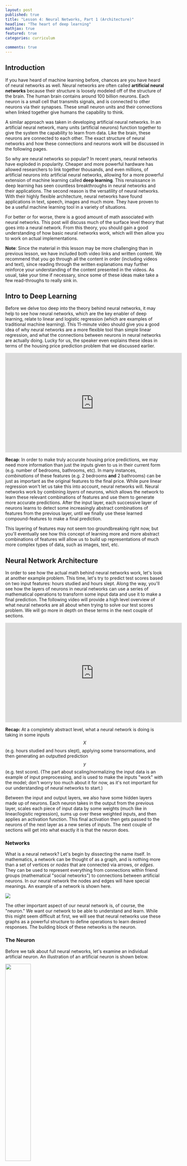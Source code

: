 ```yaml
---
layout: post
published: true
title: "Lesson 4: Neural Networks, Part 1 (Architecture)"
headline: "The heart of deep learning"
mathjax: true
featured: true
categories: curriculum

comments: true
---
```


<!-- Introduction -->
## Introduction

If you have heard of machine learning before, chances are you have heard of
neural networks as well. Neural networks are often called **artificial
neural networks** because their structure is loosely modeled off of the structure of the brain.
The human brain contains around 100 billion
neurons. Each neuron is a small cell that transmits signals, and is connected
to other neurons via their synapses. These small
neuron units and their connections when linked together give humans the
capability to think.


A similar approach was taken in developing artificial neural networks.
In an artificial neural network, many units (artificial neurons)
function together to give the system the capability
to learn from data. Like the brain, these neurons are connected to each other. The
exact structure of neural networks and how these connections and neurons work
will be discussed in the following pages.


So why are neural networks so popular?  In recent years, neural networks have
exploded in popularity.  Cheaper and more powerful hardware has allowed researchers
to link together thousands, and even millions, of artificial neurons into artificial neural networks,
allowing for a more powerful extension of machine learning called **deep learning**.
This renaissance in deep learning has seen countless breakthroughs in neural networks
and their applications. The second reason is the versatility of neural
networks. With their highly flexible architecture, neural networks have found applications
in text, speech, images and much more. They have proven to be a useful machine learning
tool in a variety of situations.

For better or for worse, there is a good amount of math associated with neural networks. This post
will discuss much of the surface level theory that goes into a neural
network. From this theory, you should gain a good understanding of how basic
neural networks work, which will then allow you to work on actual implementations.

**Note**: Since the material in this lesson may be more challenging than in previous lesson, we have included both video links and written content. We recommend that you go through all the content in order (including videos and text), since reading through the written explanations may further reinforce your understanding of the content presented in the videos. As usual, take your time if necessary, since some of these ideas make take a few read-throughs to really sink in.


## Intro to Deep Learning

Before we delve too deep into the theory behind neural networks, it may help to see how neural networks, which are the key enabler of deep learning, relate to linear and logistic regression (which are examples of traditional machine learning). This 11-minute video should give you a good idea of why neural networks are a more flexible tool than simple linear regression, and what the connections between neurons in neural networks are actually doing. Lucky for us, the speaker even explains these ideas in terms of the housing price prediction problem that we discussed earlier.

<p style="text-align:center">
<iframe width="560" height="315" src="https://www.youtube.com/embed/l42lr8AlrHk" frameborder="0" allowfullscreen></iframe>
</p>

**Recap**: In order to make truly accurate housing price predictions, we may need more information than just the inputs given to us in their current form (e.g. number of bedrooms, bathrooms, etc). In many instances, *combinations* of these features (e.g. 2 bedrooms **and** 2 bathrooms) can be just as important as the original features to the final price. While pure linear regression won't let us take this into account, neural networks will. Neural networks work by combining *layers* of neurons, which allows the network to learn these relevant combinations of features and use them to generate more accurate predictions. After the input layer, each successive layer of neurons learns to detect some increasingly abstract combinations of features from the previous layer, until we finally use these learned compound-features to make a final prediction.

This layering of features may not seem too groundbreaking right now, but you'll eventually see how this concept of learning more and more abstract combinations of features will allow us to build up representations of much more complex types of data, such as images, text, etc.


## Neural Network Architecture

In order to see how the actual math behind neural networks work, let's look at
another example problem. This time, let's try to predict test scores based on
two input features: hours studied and hours slept. Along the way, you'll see
how the layers of neurons in neural networks can use a series of mathematical
operations to transform some input data and use it to make a final prediction.
The following video will provide a high level overview of what neural networks
are all about when trying to solve our test scores problem. We will go more in
depth on these terms in the next couple of sections.

<p style="text-align:center">
<iframe width="560" height="315" src="https://www.youtube.com/embed/bxe2T-V8XRs" frameborder="0" allowfullscreen></iframe>
</p>

**Recap:** At a completely abstract level, what a neural network is doing is
taking in some inputs $$X$$ (e.g. hours studied and hours slept), applying some
transormations, and then generating an outputted prediction $$y$$ (e.g. test
score). (The part about scaling/normalizing the input data is an example of
input preprocessing, and is used to make the inputs "work" with the model; don't
worry too much about it for now, as it's not important for our understanding of
neural networks to start.) 

Between the input and output layers, we also have
some hidden layers made up of neurons. Each neuron takes in the output from the
previous layer, scales each piece of input data by some weights (much like in
linear/logistic regression), sums up over these weighted inputs, and then
applies an activation function. This final activation then gets passed to the
neurons of the next layer as a new series of inputs. The next couple of
sections will get into what exactly it is that the neuron does.

### Networks

What is a neural network? Let's begin by dissecting the name itself.
In mathematics, a network can be thought of as a graph, and is nothing more than a set of
vertices or *nodes* that are connected via arrows, or *edges*. They can be used to represent
everything from connections within friend groups (mathematical "social networks") to
connections between artificial neurons. In our neural network the nodes and
edges will have special meanings.
An example of a network is shown here.

<img class='center-image' src='/assets/img/ml/crash_course/directed_acyclic_graph.png' />

The other important aspect of our neural network is, of course, the "neuron." We
want our network to be able to understand and learn. While this might seem
difficult at first, we will see that neural networks use these graphs as a powerful
structure to define operations to learn desired responses. The building block
of these networks is the neuron.

### The Neuron

Before we talk about full neural networks, let's examine
an individual artificial neuron. An illustration of an artificial neuron is shown below.

<img class='center-image' src='/assets/img/ml/crash_course/single-neuron.png' width="40%"/>

Before we get into the actual intuition of what a neuron is, let's get
through the math behind one, since the artificial neuron is at its core a mathematical construct.

<p>
    The input of the incoming edge is notated as the scalar \( p \). (The videos above used \( x \) instead to represent the inputs -- same idea, just different notation.) This edge has
    a weight of the scalar \( w \). The weight is multiplied by the input to form the value
    \( wp \). This is then sent into the the summation block, which sums the
    input \( wp \) and the bias \( b \). Notice that the bias has no
    dependence on the input. Summing these two terms together then
    gives the weighted sum \( wp + b \), which we will represent as \( n \).
</p>

<p>
    The output of the summation \( n \) is then passed through the activation
    function \( f \). The activation function is just some real valued scalar
    function that we use to squash our output to within a desired range.
    This then gives the final output of the neuron,
    \( f(n) = a \). The neuron output can then be calculated as:
    $$ a = f(wp + b) $$
</p>

### <a name="neuron_intuition"></a>Neuron Intuition

<p>
  So what is the intuition behind a neuron? We can view the output of this
  neuron as making a <i>decision</i>.  This decision is based on the
  inputs, weights and bias of the neuron. Suppose you are trying to make the
  decision of if you want to go to a party tonight. Let's say we live in a
  world where this decision depends on only two factors: 1. if you are tired (\( x_0 \)), and
  2. if your best friend at the party (\(x_1\)).
  Note that these factors are simple yes or no
  questions. We can <i>encode</i> a yes as \( 1 \) and a no as \( 0 \).
</p>

<p>
  The importance of these two factors will vary a lot from person to person.
  This corresponds to different weight values. For this neuron, say that our
  activation function is the simple linear function \( f(x) = x \), and
  that any output \( > 0 \) means we should decide to go to the party and any
  output \( < 0 \) means that we should decide to not go. A normal person would
  not want to go to a party while tired. We should then make the weight (\(w_0
  \)) for the "are you tired" input (\( x_0 \)) negative. On the other hand, you would
  hopefully want to go if your best friend going, so the corresponding weight (\(w_1\))
  for that input (\(x_1\)) would be positive.
</p>

<p>
  Say that you absolutely hate going out when you are tired and this is far
  more important than your best friend being at the party. We could make \(
  w_0 = -10 \) and \( w_1 = 1 \) to represent this. If you  are tired, you will
  never go out even if your best friend is there, because \( -10 + 1 < 0 \). However, if
  your best friend is there but you are not tired, you would still go out, because \( 0 +
  1 > 0 \). If you were not tired and your best friend wasn't there, you would
  be right on the decision boundary and could just choose randomly.
</p>

<p>
  Now that we have an idea of a decision boundary set up,
  we can now incorporate <i>bias</i> to change our decision boundary. When we had no
  bias in the previous example, the decision boundary (or cutoff) was 0.
  If someone is more or less inclined to go to parties no matter what the inputs are,
  we can account for this by adding on a bias term \( b \) to the weighted sum \( w_0x_0 + w_1x_1 \),
  thereby shifting the decision boundary.
  A more positive bias means that we are more inclined to go to parties given any inputs.
</p>

<p>
  To demonstrate, let's
  change the problem slightly by making \( x_1 \) the <i>number</i> of your friends
  that are going. If you generally enjoy going to parties, your decision neuron
  could have \( b = 2 \), and of course you do do not like going to a party while tired
  but would be more inclined to go if you had more friends there, so \( w_0 = -4, w_1 = 1 \). So even
  if you are tired, it would only take three of your friends to be there for you
  to want to go to the party (\( (-4*1) + (1*3) + 2 = 1 \)). But if \( b = 0 \), it would take five friends if
  you are tired (\( (-4*1) + (1*5) + 0 = 1 \)).
</p>

### <a name="activation-functions"></a>Activation Functions

<p>
  In our example, we chose the linear activation function, where our equation took
  the form \( a = w_0 x_0 + w_1 x_1 + b \). This means that our output activation \( a \)
  could be any real number, positive or negative.
  Our simple linear linear activation function would look like the
  below for input \( p \) and output \( a \).
</p>

<img class='center-image' src='/assets/img/ml/crash_course/pure-linear-transform.png' />

<p>
  However, there are a variety of other activation functions that are employed
  in neurons giving different ranges of responses.
</p>

<p>
  Going back to the decision about the party, say there is another person that
  is trying to <i>predict</i> if you are going to go to the party. In this
  case, we would want our output to be a **probability** (between 0-1), so our
  earlier cut-off rule will not apply. We could just take the pure score value,
  and based on how positive or negative it is, determine how certain you are to
  go to the party. However, there is a function called the <i>sigmoid</i>
  function that does a better job of representing these probabilistic outputs.
  Any probability can be represented between 0 and 1.  The sigmoid function
  does just this, by squashing any real value to fit between 0 and 1.  Below is
  an image of the sigmoid function in action.
</p>

<img class='center-image' src='/assets/img/ml/crash_course/sigmoid.png' />

<p>
  After applying the sigmoid function, very negative values (which, using our previous cutoff rule, would make us not want to go to the party) will produce values close to 0; very positive
  values (which would make us want to go to the party) will produce outputs close to 1.
</p>

<p>
  Neural networks are probabilistic systems, and therefore functions like the
  sigmoid function are a lot more powerful than just the linear activation
  function. We will see why the sigmoid function and other non-linear functions
  are so powerful in later lessons.
</p>



### Forward Propagation

Now, let's start chaining multiple of these neurons together and start
formalizing and abstracting the math behind the networks. Watch the following
video for some intuition on how the complete process of stacking layers of
neurons on each other works. **Forward propagation** simply refers to the process
of *propagating* an input through all the neural network layers in order
to evaluate the final output.

<p style="text-align:center">
<iframe width="560" height="315" src="https://www.youtube.com/embed/UJwK6jAStmg" frameborder="0" allowfullscreen></iframe>
</p>

**Recap:** Before training the model, we must decide on some hyperparameters for our model: these include values like the number of hidden layers in our network, how many neurons will be in each hidden layer, etc. The actual automated learning process takes place in the weights of the network, which are similar to the model weights that we saw in linear/logistic regression.
We can perform the data transformations described above by placing these weights in a matrix, and then multiplying the input matrix by this weight matrix. The result is then fed through our activation function to squash the values to within our desired range, finally giving us the outputs of the hidden layer. To get from our hidden layer to our final prediction, we once again multiply the outputs of the hidden layer by our last weight matrix and apply our activation, giving us a final prediction that lies within our desired range.

**Notes:**
* This process is called "Forward Propagation" because we start with our input data $$X$$ and propagate it forward through the layers of our network, applying matrix multiplications and activation functions until we end up with our final result, $$\hat{y}$$.
* Since we started with random weights and haven't yet trained our network, this neural network is still pretty much useless in generating meaningful outputs. In the next lesson, we'll see how we can train a neural network so that it can start to have meaningful outputs.

*Sneak preview:* once again, we'll be measuring the error of our network using a cost function, and applying our good friend gradient descent on the weights of our neural network to minimize this cost function. The goal is that after optimizing our model weights, propagating our inputs (e.g. hours slept, hours studied) forward through the network will cause the input data to become transformed in such a way that the network outputs a reasonable final result (e.g. predicted test score).

### Vector Formulation

<p>
  Before moving on, let's clean up some of the math behind what we have
  developed with the neuron so far. Say we have the multiple input neuron
  pictured below.
</p>

<img class='center-image' src='/assets/img/ml/crash_course/multiple_input_neuron.png' width="40%"/>

<p>
  Each of the inputs to the node can just be represented as a vector to make
  the representation easier.
  $$ \textbf{p} = \begin{bmatrix}
                    p_1 \\
                    p_2 \\
                    p_3 \\
                    \vdots \\
                    p_R
                  \end{bmatrix}$$
  (We'll use bold face to represent vectors.)

</p>
<p>
  Likewise, we can also formulate the list of weights for each input value as a
  vector.
  $$
  \textbf{w}_1 =  \begin{bmatrix}
                    w_{1,1},
                    w_{1,2},
                    w_{1,3} ,
                    \dots
                    w_{1, R}
                  \end{bmatrix}
  $$
  The first subscripted number represents the neuron number (which is 1 because we only have 1 neuron),
  and the second subscripted number represents which input the weight corresponds to.
  Note that the weight vector is a row vector (not a column vector);
  due to the way matrix/vector multiplication works,
  this will become necessary for when we will have to multiply this weight vector with the input vector.
</p>

<p>
  Just as before, we are simply multiplying the inputs by their corresponding weights. So our next
  step would be just to multiply each input in the input vector
  by the corresponding weight in the weight vector.
  $$
  \begin{bmatrix}
    w_{1,1} p_1,
    w_{1,2} p_2,
    w_{1,3} p_3,
    \dots
    w_{1,R} p_R
  \end{bmatrix}
  $$
</p>

<p>
  The next step is to go through the summation. Summing up the components of this
  vector gives
  $$ w_{1,1} p_1 + w_{1,2} p_2 + w_{1,3} p_3 + \dots + w_{1, R} p_R $$
</p>
<p>
  This is the same as just multiplying the two vectors \( \textbf{w}_1 \textbf{p}\).
  Then we add in the bias \(b\), which, as before, is just a single scalar.
  $$ n = w_{1,1} p_1 + w_{1,2} p_2 + w_{1,3} p_3 + \dots + w_{1, R} p_R + b =
  \textbf{w}_1 \textbf{p} + b$$
</p>

<p>
  Note that this entire expression \(n=\textbf{w}_1 \textbf{p}+b\),
  which represents the weighted sum of all the neuron's inputs (including a bias),
  is still just a scalar. 
  (In the video, this scalar was represented as \(\textbf{z}\).)
  This is because \(\textbf{w}_1\) is a \(1 \times R \) matrix, while \(
  \textbf{p} \) is a \( R \times 1 \) matrix, resulting in a \( 1 \times 1\)
  matrix. We then squash this weighted sum using the activation function to
  get the final output of the node.  $$ a = f(\textbf{w}_1 \textbf{p} + b )$$
</p>

This one equation pretty much sums up everything that a single artificial neuron does: multiplying the neuron's inputs by their corresponding weights, summing up these weighted inputs (along with a bias term), and then applying an activation function at the end to squash the output to within a desired range.

The next step is to see what happens once we start working with multiple neurons, which we can combine vertically to form layers. We will first look at the case where we have just one layer of neurons.

### Layers of Neurons

<p>
  We know that the weights of a neuron control how a decision is made by the
  neuron. Different weights will give a neuron different decision properties.
  What if we wanted to work with multiple neurons, each with different weights
  at the same time? In this case, each neuron can thought of as making some different decision
  based on the same inputs (e.g. whether to go to the party, what to bring to the party, etc.).
  We could do this by stacking the neurons into a
  <i>layer</i> of neurons, where the inputs are fed into each neuron in
  parallel.
</p>

<img class='center-image' src='/assets/img/ml/crash_course/neuron_layer.png' width="30%"/>

Now, the same principle applies as before: only now that we have multiple neurons, each neuron will have its own weight vector $$w_i$$. Each neuron will use its own weights to generate a different output $$a_i$$ .

<p>
  For neuron \(i\), calculate the output
  \(a_i\) through the following formula. Note that we are assuming that all of
  the neurons are using the same activation function, which is a safe
  assumption to make for this case.
  $$ a_i = f(\textbf{w}_i \textbf{p} + b) $$
  However, we can compact this further, and view the weights as a matrix of weights
  represented as follows. Let's say that there are \(S\) neurons (or nodes) that the input is being fed
  into. Each row in the matrix represents all the weights for one given neuron.
  Each column represents the weights used by different neurons for one given input feature.
  $$ \textbf{W} =
  \begin{bmatrix}
    w_{1,1} & w_{1,2} & w_{1,3} & \dots & w_{1,R} \\
    w_{2,1} & w_{2,2} & w_{2,3} & \dots & w_{2,R} \\
    w_{3,1} & w_{3,2} & w_{3,3} & \dots & w_{3,R} \\
    \dots & \dots & \dots & \dots & \dots \\
    w_{S,1} & w_{S,2} & w_{S,3} & \dots & w_{S,R} \\
  \end{bmatrix}
  =
  \begin{bmatrix}
    \textbf{w}_1 \\
    \textbf{w}_2 \\
    \textbf{w}_3 \\
    \vdots \\
    \textbf{w}_S \\
  \end{bmatrix}
  $$
  When we multiply this weight matrix by the input vector (\(\textbf{Wp}\)), we will get a vector
  representing the weighted sums for each neuron in this layer.
</p>

<p>
  Next, since there are now multiple neurons each making different decisions,
  we will have one bias term for each of our \(S\) neurons. We can represent these with
  a bias vector (\(\textbf{b}\)), which will then be added on to our vector of weighted sums.
  $$
  \textbf{b} = \begin{bmatrix}
  b_1,
  b_2,
  b_3,
  \dots
  b_S
  \end{bmatrix}
  $$
</p>

<p>
  Finally, we can get our vector of outputs (or activations) \(\textbf{a}\) by
  passing each value of the vector through the activation function.
  $$ \textbf{a} = f(\textbf{W} \textbf{p} + \textbf{b})$$
  This then gives us a vector representing the final outputs for each neuron in the layer.
</p>

### Multiple Layers

<p>
  What happens if we feed the outputs of one layer of neurons into another
  layer of neurons?
</p>

<img class='center-image' src='/assets/img/ml/crash_course/multiple_layers.png' width="60%"/>

<p>
  This is where we begin to see the power of neural networks. Each layer of
  neruon works on the abstraction of the previous layer. This allows deeper
  layers to make more complex and higher level decisions. Let's take a concrete
  example. Say you were builidng a neural network that takes as input
  handwritten images. The first layer could detect edges. The second could
  identify the contour the edges form. The third could take these contours and
  identify them with shapes. The fourth and final could take these shapes and
  associate them with numbers.
</p>

<p>
  Now, notate the weight matrix for layer \(i\) to be \(\textbf{W}^{i}\), and the
  corresponding bias vector for layer layer \(i\) to be \(\textbf{b}^{i}\). Note
  that the number of neurons in each layer can differ.
  The neurons in any given layer are connected to <i>all</i> of the neurons
  in the neighboring layers, so the exact number of neurons in the neighboring
  layers doesn't really matter. The
  example below is a little more concrete of such a network.
</p>

<img class='center-image' src='/assets/img/ml/crash_course/network_example.png' width="60%"/>

<p>
  We can simply use the rules used to compute the output of one layer and
  extend it to multiple layers. In this case,
  the output of one layer will be fed in as the input to the next layer, resulting
  in a composition of functions that sort of resembles a sandwich when written out completely.
  For instance, to compute the output of the above
  3-layer network, would evaluate the following equation.
  $$
  \textbf{a}^3 = f^3 ( \textbf{W}^3 f^2 ( \textbf{W}^2 f^1 (\textbf{W}^1
  \textbf{p} + \textbf{b}^1) + \textbf{b}^2) + \textbf{b}^3 )
  $$
  Notice how the input \(p\) is propagated from the left of the network to the
  right of the network.
</p>

<p>
  Typically, you will see neural networks illustrated in the less expressive
  version shown below to save space. In this illustration, each node simply
  represents one neuron.
</p>

<img class='center-image' src='/assets/img/ml/crash_course/nn_illustration.png' />

### Training a One-Layer Network

To see how we can train simple one-layer neural networks to make more accurate
predictions, see our supplementary write-up here: [**Lesson 4 Supplemental
Material**](/blog/curriculum-supplement/lesson4supplement). This lesson is not
essential for the high level understanding of neural networks but goes
into the math of optimization and could be useful for becoming more familiar
with the math used in deep learning.

### Conclusion

<p>
  That is all for the basics of a neural network building blocks. You should be
  able to see how a neural network produces an output for some input. But what
  are all these transformations doing? The key is choosing the right values for
  the weights and the biases to make the network do interesting things. We can
  do this through having the network <b>learn</b> the weights and biases.
</p>

<p>
  We simply tell the neural network to learn, for some datset \(X,
  Y\), the mapping from \( X \) to \( Y \), and the network will find the
  appropriate weights to do so. To go back to our party example,
  we would feed the network a bunch of examples of times you have decided to go (or not to go)
  to parties, along with the the inputs from each instance
  (were you tired or not, how many of your friends were there), and the network
  would be able to learn the correct weights so that it could predict if you
  would want to go to a certain party or not given some new inputs.
</p>

<p>
  When it comes down to it, the neural network is still a statistical learner:
  given a set of input data \(X\)
  and a set of output data \( Y \), a neural network can learn a reasonable mapping from
  \( X \) to \( Y \). Thanks to the power of deep learning,
  it just so happens that the mappings neural networks generate
  can be much more powerful than those generated by linear or logistic regression.
</p>






<h2>Sources</h2>
<ul>
  <li>
    <a href='http://neuralnetworksanddeeplearning.com'>neuralnetworksanddeeplearning.com</a>
  </li>
  <li>
    <a href='http://hagan.okstate.edu/NNDesign.pdf'>
      Neural Network Design by Hagan
    </a>
  </li>
  <li>
    <a href='https://www.amazon.com/Deep-Learning-Adaptive-Computation-Machine/dp/0262035618'>
      Deep Learning (Adaptive Computation and Machine Learning Series) by
      Goodfellow, Bengio, Courville
    </a>
  </li>
  <li>
    <a href='http://cs231n.github.io/'>CS231n Convolutional Neural Networks for
    Visual Recognition Class Notes</a>
  </li>
  <li>
    <a href='https://jamesmccaffrey.wordpress.com/2013/11/05/why-you-should-use-cross-entropy-error-instead-of-classification-error-or-mean-squared-error-for-neural-network-classifier-training/'>
      Why You Should Use Cross-Entropy Error Instead Of Classification Error Or Mean Squared Error For Neural Network Classifier Training by James D.  McCaffery
    </a>
  </li>
</ul>
